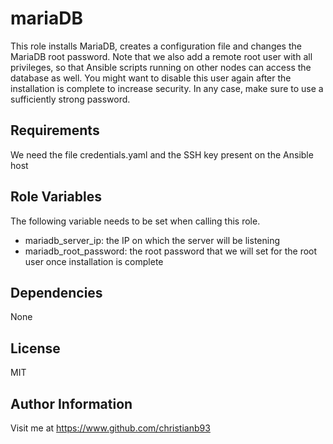 mariaDB
=========

This role installs MariaDB, creates a configuration file and changes the MariaDB root password. Note that we also add a remote root user with all privileges, so that Ansible scripts running on other nodes can access the database as well. You might want to disable this user again after the installation is complete to increase security. In any case, make sure to use a sufficiently strong password.

Requirements
------------

We need the file credentials.yaml and the SSH key present on the Ansible host

Role Variables
--------------

The following variable needs to be set when calling this role.

* mariadb_server_ip: the IP on which the server will be listening
* mariadb_root_password: the root password that we will set for the root user once installation is complete

Dependencies
------------

None


License
-------

MIT

Author Information
------------------

Visit me at https://www.github.com/christianb93
